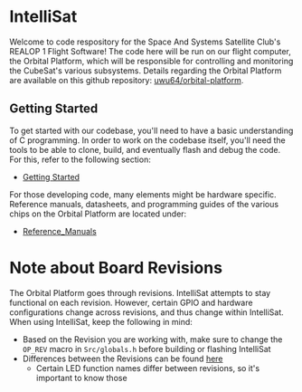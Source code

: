 # IntelliSat
Welcome to code respository for the Space And Systems Satellite Club's REALOP 1 Flight Software! The code here will be run on our flight computer, the Orbital Platform, which will be responsible for controlling and monitoring the CubeSat's various subsystems. Details regarding the Orbital Platform are available on this github repository: [uwu64/orbital-platform](https://github.com/uwu64/orbital-platform).

## Getting Started
To get started with our codebase, you'll need to have a basic understanding of C programming. 
In order to work on the codebase itself, you'll need the tools to be able to clone, build, and eventually flash and debug the code. For this, refer to the following section:
- [Getting Started](./Manuals/Getting_Started.md)

For those developing code, many elements might be hardware specific. Reference manuals, datasheets, and programming guides of the various chips on the Orbital Platform are located under:
- [Reference_Manuals](./Manuals/Reference_Manuals/)

# Note about Board Revisions
The Orbital Platform goes through revisions. IntelliSat attempts to stay functional on each revision. However, certain GPIO and hardware configurations change across revisions, and thus change within IntelliSat. When using IntelliSat, keep the following in mind:
- Based on the Revision you are working with, make sure to change the `OP_REV` macro in `Src/globals.h` before building or flashing IntelliSat
- Differences between the Revisions can be found [here](./Manuals/OrbitalPlatform_Hardware/OP_Hardware.md)
    - Certain LED function names differ between revisions, so it's important to know those
